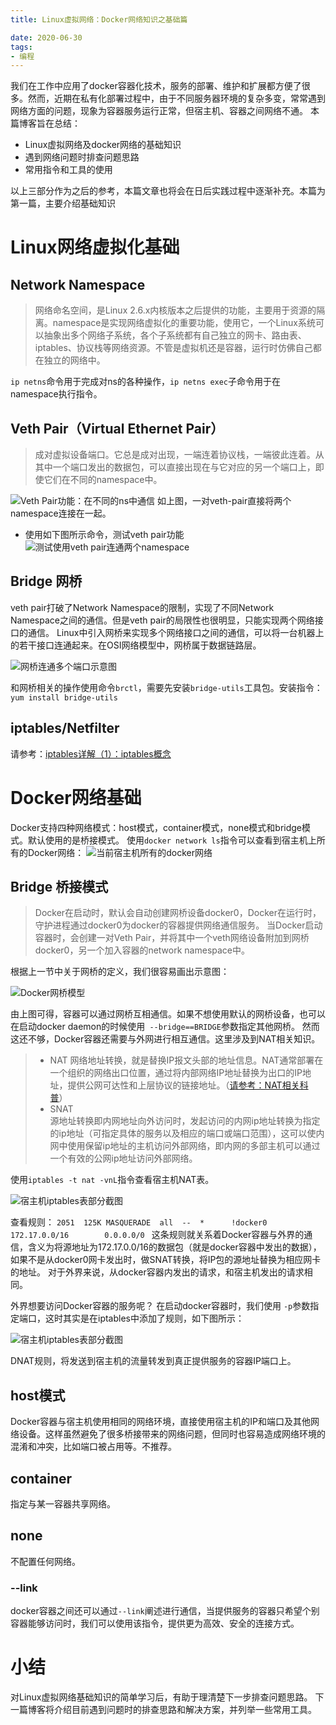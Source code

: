 ```yaml
---
title: Linux虚拟网络：Docker网络知识之基础篇

date: 2020-06-30
tags:
- 编程
---
```





我们在工作中应用了docker容器化技术，服务的部署、维护和扩展都方便了很多。然而，近期在私有化部署过程中，由于不同服务器环境的复杂多变，常常遇到网络方面的问题，现象为容器服务运行正常，但宿主机、容器之间网络不通。
本篇博客旨在总结：
- Linux虚拟网络及docker网络的基础知识
- 遇到网络问题时排查问题思路
- 常用指令和工具的使用

以上三部分作为之后的参考，本篇文章也将会在日后实践过程中逐渐补充。本篇为第一篇，主要介绍基础知识


# Linux网络虚拟化基础
## Network Namespace
> 网络命名空间，是Linux 2.6.x内核版本之后提供的功能，主要用于资源的隔离。namespace是实现网络虚拟化的重要功能，使用它，一个Linux系统可以抽象出多个网络子系统，各个子系统都有自己独立的网卡、路由表、iptables、协议栈等网络资源。不管是虚拟机还是容器，运行时仿佛自己都在独立的网络中。

`ip netns`命令用于完成对ns的各种操作，`ip netns exec`子命令用于在namespace执行指令。


## Veth Pair（Virtual Ethernet Pair）
> 成对虚拟设备端口。它总是成对出现，一端连着协议栈，一端彼此连着。从其中一个端口发出的数据包，可以直接出现在与它对应的另一个端口上，即使它们在不同的namespace中。

![Veth Pair功能：在不同的ns中通信](https://upload-images.jianshu.io/upload_images/6810620-8187694f1d4d7dd2.png?imageMogr2/auto-orient/strip%7CimageView2/2/w/1240)
如上图，一对veth-pair直接将两个namespace连接在一起。

- 使用如下图所示命令，测试veth pair功能
![测试使用veth pair连通两个namespace](https://upload-images.jianshu.io/upload_images/6810620-88e4ef5d99f13359.png?imageMogr2/auto-orient/strip%7CimageView2/2/w/1240)


## Bridge 网桥
veth pair打破了Network Namespace的限制，实现了不同Network Namespace之间的通信。但是veth pair的局限性也很明显，只能实现两个网络接口的通信。
Linux中引入网桥来实现多个网络接口之间的通信，可以将一台机器上的若干接口连通起来。在OSI网络模型中，网桥属于数据链路层。

![网桥连通多个端口示意图](https://upload-images.jianshu.io/upload_images/6810620-8b57f92a2c1941ce.png?imageMogr2/auto-orient/strip%7CimageView2/2/w/1240)

和网桥相关的操作使用命令`brctl`，需要先安装`bridge-utils`工具包。安装指令：
`yum install bridge-utils`
## iptables/Netfilter
请参考：[iptables详解（1）：iptables概念](http://www.zsythink.net/archives/1199)

# Docker网络基础
Docker支持四种网络模式：host模式，container模式，none模式和bridge模式。默认使用的是桥接模式。
使用`docker network ls`指令可以查看到宿主机上所有的Docker网络：
![当前宿主机所有的docker网络](https://upload-images.jianshu.io/upload_images/6810620-1986bf9ba4a3a090.png?imageMogr2/auto-orient/strip%7CimageView2/2/w/1240)



## Bridge 桥接模式
> Docker在启动时，默认会自动创建网桥设备docker0，Docker在运行时，守护进程通过docker0为docker的容器提供网络通信服务。
当Docker启动容器时，会创建一对Veth Pair，并将其中一个veth网络设备附加到网桥docker0，另一个加入容器的network namespace中。

根据上一节中关于网桥的定义，我们很容易画出示意图：

![Docker网桥模型](https://upload-images.jianshu.io/upload_images/6810620-9d869758c007bf38.png?imageMogr2/auto-orient/strip%7CimageView2/2/w/1240)

由上图可得，容器可以通过网桥互相通信。如果不想使用默认的网桥设备，也可以在启动docker daemon的时候使用`
--bridge==BRIDGE`参数指定其他网桥。
然而这还不够，Docker容器还需要与外网进行相互通信。这里涉及到NAT相关知识。


> - NAT 
网络地址转换，就是替换IP报文头部的地址信息。NAT通常部署在一个组织的网络出口位置，通过将内部网络IP地址替换为出口的IP地址，提供公网可达性和上层协议的链接地址。（[请参考：NAT相关科普](https://www.zhihu.com/question/31332694)）
> - SNAT  
源地址转换即内网地址向外访问时，发起访问的内网ip地址转换为指定的ip地址（可指定具体的服务以及相应的端口或端口范围），这可以使内网中使用保留ip地址的主机访问外部网络，即内网的多部主机可以通过一个有效的公网ip地址访问外部网络。



使用`iptables -t nat -vnL`指令查看宿主机NAT表。

![宿主机iptables表部分截图](https://upload-images.jianshu.io/upload_images/6810620-2a4faa72585b3bb5.png?imageMogr2/auto-orient/strip%7CimageView2/2/w/1240)

查看规则：
`2051  125K MASQUERADE  all  --  *      !docker0  172.17.0.0/16        0.0.0.0/0 `
这条规则就关系着Docker容器与外界的通信，含义为将源地址为172.17.0.0/16的数据包（就是docker容器中发出的数据），如果不是从docker0网卡发出时，做SNAT转换，将IP包的源地址替换为相应网卡的地址。
对于外界来说，从docker容器内发出的请求，和宿主机发出的请求相同。

外界想要访问Docker容器的服务呢？
在启动docker容器时，我们使用 `-p`参数指定端口，这时其实是在iptables中添加了规则，如下图所示：


![宿主机iptables表部分截图](https://upload-images.jianshu.io/upload_images/6810620-440166ee3f148b3a.png?imageMogr2/auto-orient/strip%7CimageView2/2/w/1240)

DNAT规则，将发送到宿主机的流量转发到真正提供服务的容器IP端口上。

## host模式
Docker容器与宿主机使用相同的网络环境，直接使用宿主机的IP和端口及其他网络设备。这样虽然避免了很多桥接带来的网络问题，但同时也容易造成网络环境的混淆和冲突，比如端口被占用等。不推荐。

## container
指定与某一容器共享网络。

## none
不配置任何网络。
### --link
docker容器之间还可以通过`--link`阐述进行通信，当提供服务的容器只希望个别容器能够访问时，我们可以使用该指令，提供更为高效、安全的连接方式。

# 小结
对Linux虚拟网络基础知识的简单学习后，有助于理清楚下一步排查问题思路。
下一篇博客将介绍目前遇到问题时的排查思路和解决方案，并列举一些常用工具。